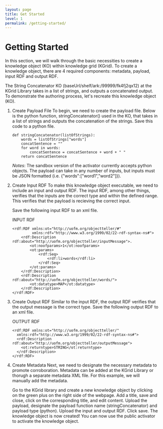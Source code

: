 ```yaml
---
layout: page
title: Get Started
level: 1
permalink: /getting-started/
---
```

# Getting Started

In this section, we will walk through the basic necessities to create a knowledge object (KO) within knowledge grid (KGrid). To create a knowledge object, there are 4 required components: metadata, payload, input RDF and output RDF.

The String Concatenator KO (baseUrl/shelf/ark:/99999/fk4fj2qx12) at the KGrid Library takes in a list of strings, and outputs a concatenated output. To demonstrate the authoring process, let's recreate this knowledge object (KO).

1. Create Payload File
    To begin, we need to create the payload file. Below is the python function, stringConcatenator() used in the KO, that takes in a list of strings and outputs the concatenation of the strings. Save this code to a python file.
    ```
    def stringConcatenator(listOfStrings):
        words = listOfStrings["words"]
        concatSentence = ""
        for word in words:
            concatSentence = concatSentence + word + " "
        return concatSentence
    ```
    *Notes*: The sandbox version of the activator currently accepts python objects. The payload can take in any number of inputs, but inputs must be JSON formatted (i.e. {"words":["word1","word2"]}).

2. Create Input RDF
    To make this knowledge object executable, we need to include an input and output RDF. The input RDF, among other things, verifies that the inputs are the correct type and within the defined range. This verifies that the payload is recieving the correct input.

    Save the following input RDF to an xml file.

    INPUT RDF

    ```
    <rdf:RDF xmlns:ot="http://uofm.org/objectteller/#"
             xmlns:rdf="http://www.w3.org/1999/02/22-rdf-syntax-ns#">
        <rdf:Description rdf:about="http://uofm.org/objectteller/inputMessage">.
            <ot:noofparams>1</ot:noofparams>
            <ot:params>
                <rdf:Seq>
                    <rdf:li>words</rdf:li>
                </rdf:Seq>
            </ot:params>
        </rdf:Description>
        <rdf:Description rdf:about="http://uofm.org/objectteller/words/">
            <ot:datatype>MAP</ot:datatype>
        </rdf:Description>
    </rdf:RDF>
    ```
3. Create Output RDF
    Similar to the input RDF, the output RDF verifies that the output message is the correct type. Save the following output RDF to an xml file.

    OUTPUT RDF

    ```
    <rdf:RDF xmlns:ot="http://uofm.org/objectteller/"
      xmlns:rdf="http://www.w3.org/1999/02/22-rdf-syntax-ns#">
      <rdf:Description rdf:about="http://uofm.org/objectteller/outputMessage">
        <ot:returntype>STRING</ot:returntype>
      </rdf:Description>
    </rdf:RDF>
    ```
4. Create Metadata
    Next, we need to designate the necessary metadata to promote corroboration. Metadata can be added at the KGrid Library or thorugh a separate metadata XML file. For this example, we will manually add the metadata.

    Go to the KGrid library and create a new knowledge object by clicking on the green plus on the right side of the webpage. Add a title, save and close, click on the corresponding title, and edit content. Upload the payload, designate the payload function name \(stringConcatenator\) and payload type \(python\). Upload the input and output RDF.
    Click save. The knowledge object is now created! You can now use the public activator to activate the knowledge object.
